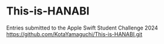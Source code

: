 # This-is-HANABI
Entries submitted to the Apple Swift Student Challenge 2024
https://github.com/KotaYamaguchi/This-is-HANABI.git
